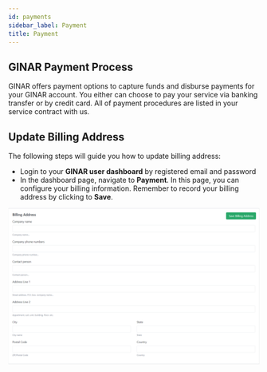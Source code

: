 ```yaml
---
id: payments
sidebar_label: Payment
title: Payment
---
```


## GINAR Payment Process

GINAR offers payment options to capture funds and disburse payments for your GINAR account. You either can choose to pay your service via banking transfer or by credit card. All of payment procedures are listed in your service contract with us. 

<!-- Below are step by step on how to make the payment by your credit card, the accounts payable processes with **Stripe Payment Gateway** to collect funds and make payments. -->


## Update Billing Address

<!-- Update the payment method information is required for the first-time accessing GINAR user dashboard, to enjoy the uninterruptible GINAR service, the user should provide the additional Billing Address -->

The following steps will guide you how to update billing address:
-	Login to your **GINAR user dashboard** by registered email and password
-	In the dashboard page, navigate to **Payment**. In this page, you can configure your billing information. Remember to record your billing address by clicking to **Save**.

![Add Payment](https://github.com/GINARTeam/docs/blob/master/docs/API-User-Dashboard/9.6.Update%20Billing%20Address.png?raw=true)

<!-- -	To add a new Credit Card, click to **Add Payment Method**, then provide the Card information. Click **Submit** to finish.

![Add Payment](https://github.com/GINARTeam/docs/blob/master/docs/API-User-Dashboard/9.1.Add%20Card.png?raw=true) -->


<!-- ## Credit Card Authorization

Your provided Credit Cards will be authorized by Stripe Payment Gateway.

To achieve the highest level of payment security and confidentiality, we follow the **[Payment Card Industry Data Security Standards](https://stripe.com/guides/pci-compliance)** implemented by Stripe. Thus we do not store any customer credit card information in our system; instead, all the credit card information and payment records will be redirected to the Stripe Payment Gateway for processing.


## Invoice

To view your transaction records, please navigate to your dashboard and go to **Invoice**. This will load a list view of all transaction information. You will see your invoice transactions, the number associated with them, the status of the invoice, and the amount of the invoice.  -->
